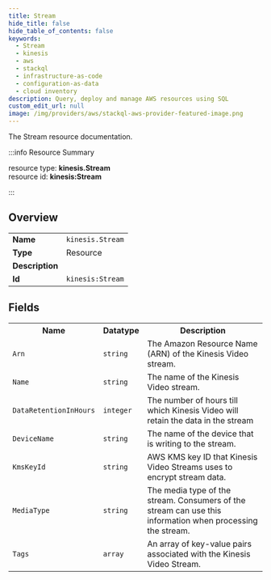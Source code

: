```yaml
---
title: Stream
hide_title: false
hide_table_of_contents: false
keywords:
  - Stream
  - kinesis
  - aws
  - stackql
  - infrastructure-as-code
  - configuration-as-data
  - cloud inventory
description: Query, deploy and manage AWS resources using SQL
custom_edit_url: null
image: /img/providers/aws/stackql-aws-provider-featured-image.png
---
```

The Stream resource documentation.

:::info Resource Summary

<div class="row">
<div class="providerDocColumn">
<span>resource type:&nbsp;<b>kinesis.Stream</b></span><br />
<span>resource id:&nbsp;<b>kinesis:Stream</b></span><br />
</div>
</div>

:::

## Overview
<table><tbody>
<tr><td><b>Name</b></td><td><code>kinesis.Stream</code></td></tr>
<tr><td><b>Type</b></td><td>Resource</td></tr>
<tr><td><b>Description</b></td><td></td></tr>
<tr><td><b>Id</b></td><td><code>kinesis:Stream</code></td></tr>
</tbody></table>

## Fields
<table><tbody>
<tr><th>Name</th><th>Datatype</th><th>Description</th></tr>
<tr><td><code>Arn</code></td><td><code>string</code></td><td>The Amazon Resource Name (ARN) of the Kinesis Video stream.</td></tr><tr><td><code>Name</code></td><td><code>string</code></td><td>The name of the Kinesis Video stream.</td></tr><tr><td><code>DataRetentionInHours</code></td><td><code>integer</code></td><td>The number of hours till which Kinesis Video will retain the data in the stream</td></tr><tr><td><code>DeviceName</code></td><td><code>string</code></td><td>The name of the device that is writing to the stream.</td></tr><tr><td><code>KmsKeyId</code></td><td><code>string</code></td><td>AWS KMS key ID that Kinesis Video Streams uses to encrypt stream data.</td></tr><tr><td><code>MediaType</code></td><td><code>string</code></td><td>The media type of the stream. Consumers of the stream can use this information when processing the stream.</td></tr><tr><td><code>Tags</code></td><td><code>array</code></td><td>An array of key-value pairs associated with the Kinesis Video Stream.</td></tr>
</tbody></table>